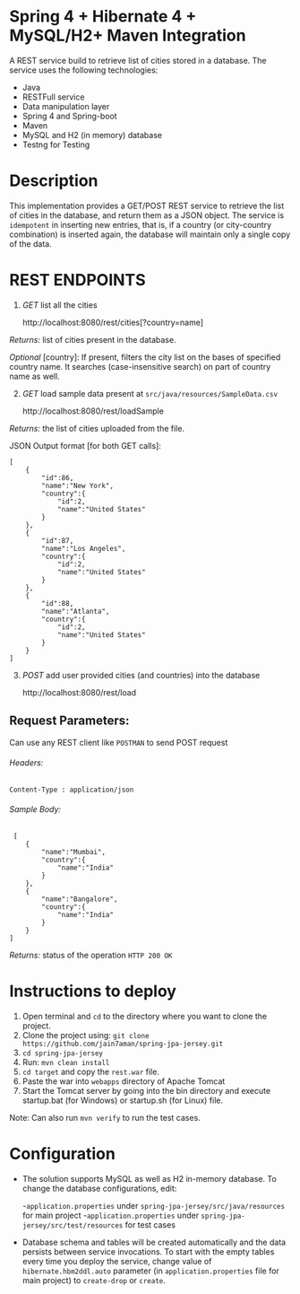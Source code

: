 # Spring 4 + Hibernate 4 + MySQL/H2+ Maven Integration
A REST service build to retrieve list of cities stored in a database. The service uses the following technologies: 

- Java
- RESTFull service
- Data manipulation layer
- Spring 4 and Spring-boot
- Maven
- MySQL and H2 (in memory) database 
- Testng for Testing

# Description
This implementation provides a GET/POST REST service to retrieve the list of cities in the database, and return them as a JSON object. 
The service is `idempotent` in inserting new entries, that is, if a country (or city-country combination) is inserted again, the database will maintain only a single copy of the data.

# REST ENDPOINTS

 1. *GET* list all the cities

 	http://localhost:8080/rest/cities[?country=name]

 
 *Returns:* list of cities present in the database. 

 *Optional* [country]: If present, filters the city list on the bases of specified country name. It searches (case-insensitive search) on part of country name as well.

 2. *GET* load sample data present at `src/java/resources/SampleData.csv`

 	http://localhost:8080/rest/loadSample

 *Returns:* the list of cities uploaded from the file.

 JSON Output format [for both GET calls]:


    [
        {
            "id":86,
            "name":"New York",
            "country":{
                "id":2,
                "name":"United States"
            }
        },
        {
            "id":87,
            "name":"Los Angeles",
            "country":{
                "id":2,
                "name":"United States"
            }
        },
        {
            "id":88,
            "name":"Atlanta",
            "country":{
                "id":2,
                "name":"United States"
            }
        }
    ]

3. *POST* add user provided cities (and countries) into the database
 
 	http://localhost:8080/rest/load
 
 ## Request Parameters:
 Can use any REST client like `POSTMAN` to send POST request

 ###### Headers: 

 	Content-Type : application/json

 ###### Sample Body:

     [
        {
            "name":"Mumbai",
            "country":{
                "name":"India"
            }
        },
        {
            "name":"Bangalore",
            "country":{
                "name":"India"
            }
        }
    ]

 *Returns:* status of the operation `HTTP 200 OK`


# Instructions to deploy
1. Open terminal and `cd` to the directory where you want to clone the project.
2. Clone the project using:
	`git clone https://github.com/jain7aman/spring-jpa-jersey.git`
3. `cd spring-jpa-jersey` 
4. Run:
	`mvn clean install`
5. `cd target` and copy the `rest.war` file.
6. Paste the war into `webapps` directory of Apache Tomcat
7. Start the Tomcat server by going into the bin directory and execute startup.bat (for Windows) or startup.sh (for Linux) file.

Note: Can also run `mvn verify` to run the test cases.

# Configuration
- The solution supports MySQL as well as H2 in-memory database. To change the database configurations, edit:

	-`application.properties` under `spring-jpa-jersey/src/java/resources` for main project
	-`application.properties` under `spring-jpa-jersey/src/test/resources` for test cases

- Database schema and tables will be created automatically and the data persists between service invocations. To start with the empty tables every time you deploy the service, change value of `hibernate.hbm2ddl.auto` parameter (in `application.properties` file for main project) to `create-drop` or `create`. 


